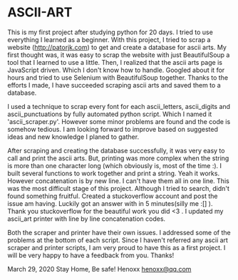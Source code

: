 # ASCII-ART
This is my first project after studying python for 20 days. I tried to use everything I learned as a beginner. With this project, I tried to scrap a website (http://patorjk.com) to get and create a database for ascii arts. My first thought was, it was easy to scrap the website with just BeautifulSoup a tool that I learned to use a little. Then, I realized that the ascii arts page is JavaScript driven. Which I don't know how to handle. Googled about it for hours and tried to use Selenium with BeautifulSoup together. Thanks to the efforts I made, I have succeeded scraping ascii arts and saved them to a database. 

I used a technique to scrap every font for each ascii_letters, ascii_digits and ascii_punctuations by fully automated python script. Which I named it 'ascii_scraper.py'. However some minor problems are found and the code is somehow tedious. I am looking forward to improve based on suggested ideas and new knowledge I planed to gather. 

After scraping and creating the database successfully, it was very easy to call and print the ascii arts. But, printing was more complex when the string is more than one character long (which obviously is, most of the time :). I built several functions to work together and print a string. Yeah it works. However concatenation is by new line. I can't have them all in one line. This was the most difficult stage of this project. Although I tried to search, didn't found something fruitful. Created a stuckoverflow account and post the issue am having.
Luckily got an answer with in 5 minutes(silly me :[] ). Thank you stuckoverflow for the beautiful work you did <3 . I updated my ascii_art printer with line by line concatenation codes.

Both the scraper and printer have their own issues. I addressed some of the problems at the bottom of each script. Since I haven't referred any ascii art scraper and printer scripts, I am very proud to have this as a first project. I will be very happy to have a feedback from you. Thanks!

March 29, 2020
Stay Home, Be safe!
Henoxx
henoxx@qq.com
